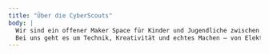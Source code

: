 ```yaml
---
title: "Über die CyberScouts"
body: |
  Wir sind ein offener Maker Space für Kinder und Jugendliche zwischen 10 und 16 Jahren.
  Bei uns geht es um Technik, Kreativität und echtes Machen – von Elektronik über Programmieren bis hin zu Robotik und KI.
---
```

